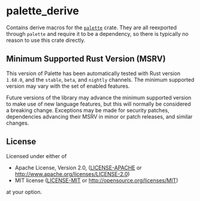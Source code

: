 # palette_derive

Contains derive macros for the [`palette`](https://crates.io/crates/palette/) crate. They are all reexported through `palette` and require it to be a dependency, so there is typically no reason to use this crate directly.

## Minimum Supported Rust Version (MSRV)

This version of Palette has been automatically tested with Rust version `1.68.0`, and the `stable`, `beta`, and `nightly` channels. The minimum supported version may vary with the set of enabled features.

Future versions of the library may advance the minimum supported version to make use of new language features, but this will normally be considered a breaking change. Exceptions may be made for security patches, dependencies advancing their MSRV in minor or patch releases, and similar changes.

## License

Licensed under either of

* Apache License, Version 2.0, ([LICENSE-APACHE](LICENSE-APACHE) or <http://www.apache.org/licenses/LICENSE-2.0>)
* MIT license ([LICENSE-MIT](LICENSE-MIT) or <http://opensource.org/licenses/MIT>)

at your option.
